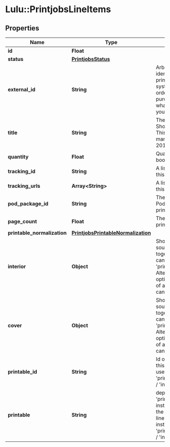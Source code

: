 # Lulu::PrintjobsLineItems

## Properties
Name | Type | Description | Notes
------------ | ------------- | ------------- | -------------
**id** | **Float** |  | 
**status** | [**PrintjobsStatus**](PrintjobsStatus.md) |  | 
**external_id** | **String** | Arbitrary string to identify and connect a print job to your systems. Set it to an order number, a purchase order or whatever else works for your particular use case | [optional] 
**title** | **String** | The title of the line item. Should be on the cover. This field will become mandatory on June 30, 2019! | [optional] 
**quantity** | **Float** | Quantity of printed books for this line item | 
**tracking_id** | **String** | A list of tracking ids for this line item&#39;s shipment | [optional] 
**tracking_urls** | **Array&lt;String&gt;** | A list of tracking urls for this line item&#39;s shipment. | [optional] 
**pod_package_id** | **String** | The id of the PodPackage of the printable of this line item | [optional] 
**page_count** | **Float** | The page count of the printable | [optional] 
**printable_normalization** | [**PrintjobsPrintableNormalization**](PrintjobsPrintableNormalization.md) |  | [optional] 
**interior** | **Object** | Shorthand of the interior source definition. If used together with &#39;cover&#39; , it can replace &#39;printable_normalization&#39;. Alternatively to both options, a &#39;printable_id&#39; of an existing printable can be provided. | [optional] 
**cover** | **Object** | Shorthand of the cover source definition. If used together with &#39;interior&#39; , it can replace &#39;printable_normalization&#39;, Alternatively to both options, a &#39;printable_id&#39; of an existing printable can be provided. | [optional] 
**printable_id** | **String** | Id of the Printable of of this line item. It can be used instead of &#39;printable_normalization&#39; / &#39;interior&#39; / &#39;cover&#39; | [optional] 
**printable** | **String** | deprecated: use &#39;printable_id&#39; instead&lt;/br&gt;&lt;/br&gt; Id of the Printable of of this line item. It can be used instead of &#39;printable_normalization&#39; / &#39;interior&#39; / &#39;cover&#39; | [optional] 


